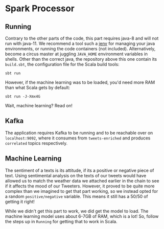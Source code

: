 # Spark Processor

## Running

Contrary to the other parts of the code, this part requires java-8 and will not run with java-11.
We recommend a tool such a [jenv](https://www.jenv.be/) for managing your java environments,
or running the code containers (not included).
Alternatively, become a circus master at juggling `JAVA_HOME` environment variables in shells.
Other than the correct java, the repository above this one contain its `build.sbt`,
the configuration file for the Scala build tools:

  `sbt run`

However, if the machine learning was to be loaded, you'd need more RAM than what Scala gets by default:

  `sbt run -J-Xmx4G`

Wait, machine learning? Read on!


## Kafka

The application requires Kafka to be running and to be reachable over on `localhost:9092`,
where it consumes from `tweets-enriched` and produces `correlated` topics respectively.


## Machine Learning

The sentiment of a texts is its attitude, if its a positive or negative piece of text.
Using sentimental analysis on the texts of our tweets would have allowed us to match
the weather data we attached earlier in the chain to see if it affects the mood of our
Tweeters.
However, it proved to be quite more complex than we imagined to get that part working,
so we instead opted for a random `positive/negative` variable.
This means it still has a 50/50 of getting it right!


While we didn't get this part to work, we did get the model to load.
The machine learning model uses about 6-7GB of RAM, which is a lot!
So, follow the steps up in `Running` for getting that to work in Scala.
